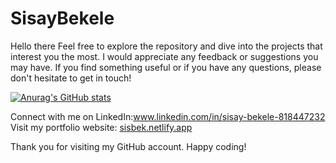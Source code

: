 # SisayBekele
Hello there
Feel free to explore the repository and dive into the projects that interest you the most. I would appreciate any feedback or suggestions you may have. If you find something useful or if you have any questions, please don't hesitate to get in touch!

[![Anurag's GitHub stats](https://github-readme-stats.vercel.app/api?username=sisay2143)](https://github.com/anuraghazra/github-readme-stats)

Connect with me on LinkedIn:www.linkedin.com/in/sisay-bekele-818447232
Visit my portfolio website: [sisbek.netlify.app](https://sisbek.netlify.app/)

Thank you for visiting my GitHub account. Happy coding!
